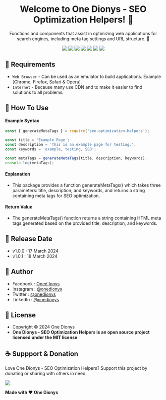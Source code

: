 <h1 align="center">Welcome to One Dionys - SEO Optimization Helpers! 👋 </h1>

<p align="center">Functions and components that assist in optimizing web applications for search engines, including meta tag settings and URL structure. 💖 </p>

<p align="center">
<img src="https://img.shields.io/github/contributors/onedionys/onedionys-seo-optimization-helpers?style=flat-square">
<img src="https://img.shields.io/github/issues/onedionys/onedionys-seo-optimization-helpers?style=flat-square">
<img src="https://img.shields.io/github/stars/onedionys/onedionys-seo-optimization-helpers?style=flat-square"> 
<img src="https://img.shields.io/github/forks/onedionys/onedionys-seo-optimization-helpers?style=flat-square">
<img src="https://img.shields.io/github/last-commit/onedionys/onedionys-seo-optimization-helpers.svg?style=flat-square">
<img src="https://img.shields.io/github/languages/code-size/onedionys/onedionys-seo-optimization-helpers?style=flat-square">
<img src="https://img.shields.io/github/license/onedionys/onedionys-seo-optimization-helpers?style=flat-square">
</p>

## 💾 Requirements

* `Web Browser` - Can be used as an emulator to build applications. Example [Chrome, Firefox, Safari & Opera].
* `Internet` - Because many use CDN and to make it easier to find solutions to all problems.

## 🎯 How To Use

#### Example Syntax

```javascript
const { generateMetaTags } = require('seo-optimization-helpers');

const title = 'Example Page';
const description = 'This is an example page for testing.';
const keywords = 'example, testing, SEO';

const metaTags = generateMetaTags(title, description, keywords);
console.log(metaTags);
```

#### Explanation

* This package provides a function generateMetaTags() which takes three parameters: title, description, and keywords, and returns a string containing meta tags for SEO optimization.

#### Return Value

* The generateMetaTags() function returns a string containing HTML meta tags generated based on the provided title, description, and keywords.

## 📆 Release Date

* v1.0.0 : 17 March 2024
* v1.0.1 : 18 March 2024

## 🧑 Author

* Facebook : <a href="https://www.facebook.com/theonedionys"> Oned Ionys</a>
* Instagram : <a href="https://www.instagram.com/onedionys/"> @onedionys</a>
* Twitter : <a href="https://twitter.com/onedionys"> @onedionys</a>
* LinkedIn :  <a href="https://www.linkedin.com/in/onedionys/"> @onedionys</a>

## 📝 License

* Copyright © 2024 One Dionys
* **One Dionys - SEO Optimization Helpers is an open source project licensed under the MIT license**

## ☕️ Suppport & Donation

Love One Dionys - SEO Optimization Helpers? Support this project by donating or sharing with others in need.

<a href="https://www.buymeacoffee.com/onedionys"><img src="https://img.shields.io/badge/Buy_Me_A_Coffee-FFDD00?style=for-the-badge&logo=buy-me-a-coffee&logoColor=black"/> </a>

**Made with ❤️ One Dionys**
